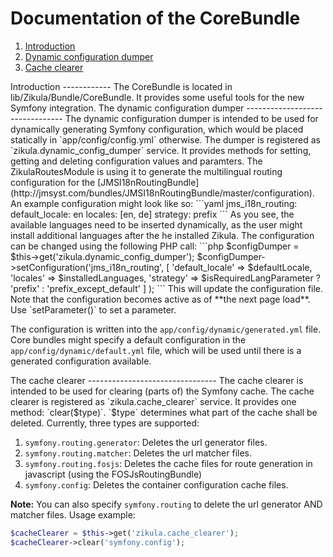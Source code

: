 Documentation of the CoreBundle
===============================
  1. [Introduction](#introduction)
  2. [Dynamic configuration dumper](#dynamicconfigdumper)
  3. [Cache clearer](#cacheclearer)

<a name="introduction" />
Introduction
------------
The CoreBundle is located in lib/Zikula/Bundle/CoreBundle. It provides some useful tools for the new
Symfony integration.

<a name="dynamicconfigdumper" />
The dynamic configuration dumper
--------------------------------
The dynamic configuration dumper is intended to be used for dynamically generating Symfony configuration, which
would be placed statically in `app/config/config.yml` otherwise. The dumper is registered as
`zikula.dynamic_config_dumper` service. It provides methods for setting, getting and deleting configuration values
and paramters. The ZikulaRoutesModule is using it to generate the multilingual routing configuration for the
[JMSI18nRoutingBundle](http://jmsyst.com/bundles/JMSI18nRoutingBundle/master/configuration).
An example configuration might look like so:
```yaml
jms_i18n_routing:
    default_locale: en
    locales: [en, de]
    strategy: prefix
```
As you see, the available languages need to be inserted dynamically, as the user might install additional languages
after the he installed Zikula. The configuration can be changed using the following PHP call:
```php
$configDumper = $this->get('zikula.dynamic_config_dumper');
$configDumper->setConfiguration('jms_i18n_routing',
    [
        'default_locale' => $defaultLocale,
        'locales'        => $installedLanguages,
        'strategy'       => $isRequiredLangParameter ? 'prefix' : 'prefix_except_default'
    ]
);
```
This will update the configuration file. Note that the configuration becomes active as of **the next page load**.
Use `setParameter()` to set a parameter.

The configuration is written into the `app/config/dynamic/generated.yml` file. Core bundles might specify a default
configuration in the `app/config/dynamic/default.yml` file, which will be used until there is a generated configuration
available.

<a name="cacheclearer" />
The cache clearer
--------------------------------
The cache clearer is intended to be used for clearing (parts of) the Symfony cache. The cache clearer is registered as
`zikula.cache_clearer` service. It provides one method: `clear($type)`. `$type` determines what part of the cache
shall be deleted. Currently, three types are supported:

1. `symfony.routing.generator`: Deletes the url generator files.
2. `symfony.routing.matcher`:   Deletes the url matcher files.
3. `symfony.routing.fosjs`:     Deletes the cache files for route generation in javascript (using the FOSJsRoutingBundle)
4. `symfony.config`: Deletes the container configuration cache files.

**Note:** You can also specify `symfony.routing` to delete the url generator AND matcher files.
Usage example:
```php
$cacheClearer = $this->get('zikula.cache_clearer');
$cacheClearer->clear('symfony.config');
```
